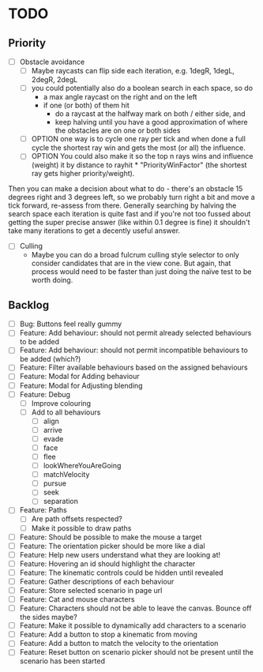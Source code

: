 # TODO

## Priority

- [ ] Obstacle avoidance
  - [ ] Maybe raycasts can flip side each iteration, e.g. 1degR, 1degL, 2degR, 2degL
  - [ ] you could potentially also do a boolean search in each space, so do
    - a max angle raycast on the right and on the left
    - if one (or both) of them hit
      - do a raycast at the halfway mark on both / either side, and
      - keep halving until you have a good approximation of where the obstacles are on one or both sides
  - [ ] OPTION one way is to cycle one ray per tick and when done a full cycle the shortest ray win and gets the most (or all) the influence.
  - [ ] OPTION You could also make it so the top n rays wins and influence (weight) it by distance to rayhit \* "PriorityWinFactor" (the shortest ray gets higher priority/weight).

Then you can make a decision about what to do - there's an obstacle 15 degrees
right and 3 degrees left, so we probably turn right a bit and move a tick
forward, re-assess from there. Generally searching by halving the search space
each iteration is quite fast and if you're not too fussed about getting the
super precise answer (like within 0.1 degree is fine) it shouldn't take many
iterations to get a decently useful answer.

- [ ] Culling
  - Maybe you can do a broad fulcrum culling style selector to only consider
    candidates that are in the view cone. But again, that process would need
    to be faster than just doing the naïve test to be worth doing.

## Backlog

- [ ] Bug: Buttons feel really gummy
- [ ] Feature: Add behaviour: should not permit already selected behaviours to be added
- [ ] Feature: Add behaviour: should not permit incompatible behaviours to be added (which?)
- [ ] Feature: Filter available behaviours based on the assigned behaviours
- [ ] Feature: Modal for Adding behaviour
- [ ] Feature: Modal for Adjusting blending
- [ ] Feature: Debug
  - [ ] Improve colouring
  - [ ] Add to all behaviours
    - [ ] align
    - [ ] arrive
    - [ ] evade
    - [ ] face
    - [ ] flee
    - [ ] lookWhereYouAreGoing
    - [ ] matchVelocity
    - [ ] pursue
    - [ ] seek
    - [ ] separation
- [ ] Feature: Paths
  - [ ] Are path offsets respected?
  - [ ] Make it possible to draw paths
- [ ] Feature: Should be possible to make the mouse a target
- [ ] Feature: The orientation picker should be more like a dial
- [ ] Feature: Help new users understand what they are looking at!
- [ ] Feature: Hovering an id should highlight the character
- [ ] Feature: The kinematic controls could be hidden until revealed
- [ ] Feature: Gather descriptions of each behaviour
- [ ] Feature: Store selected scenario in page url
- [ ] Feature: Cat and mouse characters
- [ ] Feature: Characters should not be able to leave the canvas. Bounce off the sides maybe?
- [ ] Feature: Make it possible to dynamically add characters to a scenario
- [ ] Feature: Add a button to stop a kinematic from moving
- [ ] Feature: Add a button to match the velocity to the orientation
- [ ] Feature: Reset button on scenario picker should not be present until the scenario has been started

